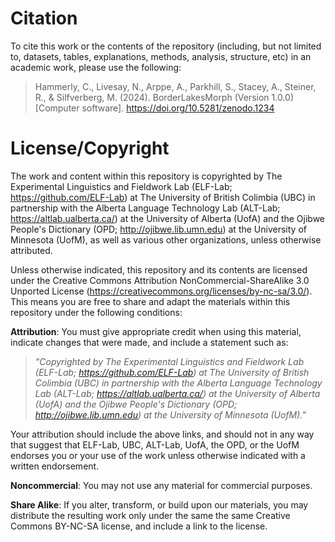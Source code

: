 # Citation

To cite this work or the contents of the repository (including, but not limited to, datasets, tables, explanations, methods, analysis, structure, etc) in an academic work, please use the following:

> Hammerly, C., Livesay, N., Arppe, A., Parkhill, S., Stacey, A., Steiner, R., & Silfverberg, M. (2024). BorderLakesMorph (Version 1.0.0) [Computer software]. https://doi.org/10.5281/zenodo.1234

# License/Copyright

The work and content within this repository is copyrighted by The Experimental Linguistics and Fieldwork Lab (ELF-Lab; https://github.com/ELF-Lab) at The University of British Colimbia (UBC) in partnership with the Alberta Language Technology Lab (ALT-Lab; https://altlab.ualberta.ca/) at the University of Alberta (UofA) and the Ojibwe People's Dictionary (OPD; http://ojibwe.lib.umn.edu) at the University of Minnesota (UofM), as well as various other organizations, unless otherwise attributed.

Unless otherwise indicated, this repository and its contents are licensed under the Creative Commons Attribution NonCommercial-ShareAlike 3.0 Unported License (https://creativecommons.org/licenses/by-nc-sa/3.0/). This means you are free to share and adapt the materials within this repository under the following conditions:

**Attribution**: You must give appropriate credit when using this material, indicate changes that were made, and include a statement such as:

> *"Copyrighted by The Experimental Linguistics and Fieldwork Lab (ELF-Lab; https://github.com/ELF-Lab) at The University of British Colimbia (UBC) in partnership with the Alberta Language Technology Lab (ALT-Lab; https://altlab.ualberta.ca/) at the University of Alberta (UofA) and the Ojibwe People's Dictionary (OPD; http://ojibwe.lib.umn.edu) at the University of Minnesota (UofM)."* 

Your attribution should include the above links, and should not in any way that suggest that ELF-Lab, UBC, ALT-Lab, UofA, the OPD, or the UofM endorses you or your use of the work unless otherwise indicated with a written endorsement.

**Noncommercial**: You may not use any material for commercial purposes.

**Share Alike**: If you alter, transform, or build upon our materials, you may distribute the resulting work only under the same the same Creative Commons BY-NC-SA license, and include a link to the license.
